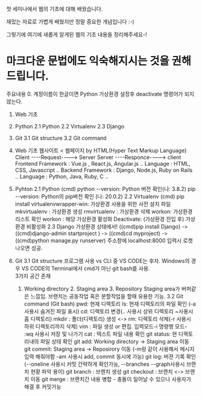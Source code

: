 첫 세미나에서 웹의 기초에 대해 배웠습니다.

재밌는 자료로 가볍게 배웠지만 정말 중요한 개념입니다 :-)

그렇기에 여기에 새롭게 알게된 웹의 기초 내용을 정리해주세요-!

마크다운 문법에도 익숙해지시는 것을 권해드립니다.
================================================================
주요내용
0. 계정이름이 한글이면 Python 가상환경 설정후 deactivate 명령어가 되지 않는다.
1. Web 기초
2. Python
  2.1 Python
  2.2 Virtualenv
  2.3 Django
3. Git
  3.1 Git structure
  3.2 Git command
  
1. Web 기초
  웹사이트 < 웹페이지 by HTML(Hyper Text Markup Language)
  Client ----Request----> Server
  Server ----Responce----> client
  Frontend
    Framework : Vue.js , React.js, Angular.js .. Language : HTML, CSS, Javascript ..
  Backend
    Framework : Django, Node.js, Ruby on Rails .. Language : Python, Java, Ruby, C ..
  
2. Pyhton
  2.1 Python (cmd)
    python --version: Python 버전 확인(나: 3.8.2)
    pip --version: Python의 pip버전 확인 (나: 20.0.2)
  2.2 Virtualenv (cmd)
    pip install virtualenvwrapper-win: 가상환경 사용을 위한 사전 설치 파일
    mkvirtualenv <envname>: 가상환경 생성
    rmvirtualenv <envname>: 가상환경 삭제
    workon: 가상환경 리스트 확인
    workon <envname>: 해당 가상환경 활성화
    Deactivate: (가상환경 진입 후) 가상환경 비활성화
  2.3 Django
    가상환경 상태에서! ((cmd)pip install Django) -> ((cmd)django-admin startproject <projectname>)
    -> ((cmd)cd myproject) -> ((cmd)python manage.py runserver)
    주소창에 localhost:8000 입력시 로켓 나오면 성공.
3. Git
  3.1 Git structure
    프로그램 사용 vs CLI 중 VS CODE는 후자.
    Windows의 경우 VS CODE의 Terminal에서 cmd가 아닌 git bash를 사용.  
    3가지 공간 존재
    1. Working directory 2. Staging area 3. Repository
    Staging area가 버퍼같은 느낌임.
    브랜치는 공동작업 혹은 분할작업을 할때 유용한 기능.
  3.2 Git command (Git bash)
    pwd: 현재 디렉토리
    ls: 현재 디렉토리의 파일 확인 (-a 사용시 숨겨진 파일 표시)
    cd: 디렉토리 변경(.. 사용시 상위 디렉토리 ~사용시 홈 디렉토리)
    mkdir <name>: 폴더(디렉토리) 생성  <-> rm: 디렉토리 삭제(-r 사용시 하위 디렉토리까지 삭제)
    vim <file>: 파일 생성 or 편집. 입력모드-i 명령행 모드- :wq 사용시 저장 및 나가기
    cat <file>: 텍스트 파일 내용 확인
    git status: 현 디렉토리내의 파일 상태 확인
    git add: Working directory -> Staging area 이동
    git commit: Staging area -> Reposirory 이동 (-m랑 같이 사용해서 메시지입력 해줘야함 -am 사용시 add, commit 동시에 가능)
    git log: 버젼 기록 확인 (--oneline 사용시 커밋 간략하게 확인가능, --branches --graph사용시 브랜치 현황 파악 용이)
    git branch <branchname>: 브랜치 생성
    git checkout <branchname>: 브랜치 <-> 브랜치 이동
    git merge <branchname>: 브랜치간 내용 병합 - 충돌이 일어날 수 있으나 사용자가 해결 후 커밋가능
    
    
    
    
    
